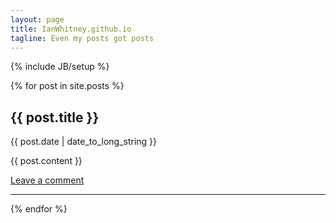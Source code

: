 ```yaml
---
layout: page
title: IanWhitney.github.io
tagline: Even my posts got posts
---
```

{% include JB/setup %}

{% for post in site.posts %}
  <article>
    <h1>
      {{ post.title }}
    </h1>
    <p class="meta">
      {{ post.date | date_to_long_string }} 
    </p>
    {{ post.content }}
    <p>
      <a href="{{ BASE_PATH }}{{ post.url }}">Leave a comment</a>
    </p>
  </article>
  <hr />
{% endfor %}

